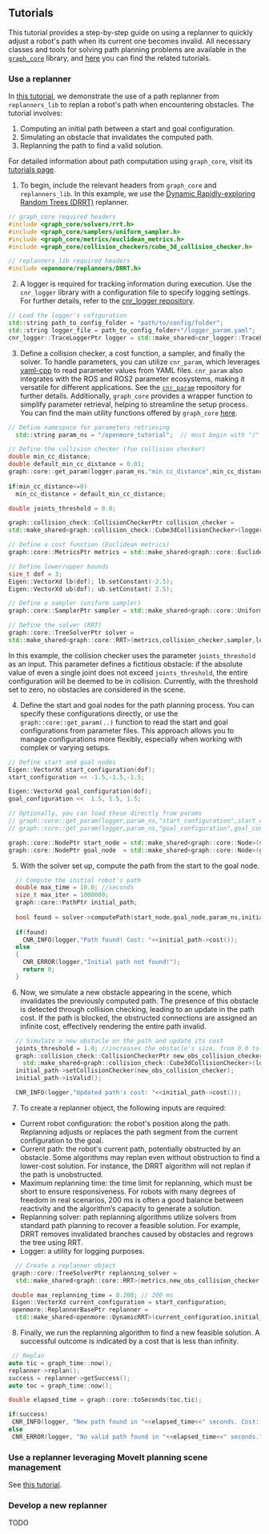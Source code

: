 ## Tutorials
This tutorial provides a step-by-step guide on using a replanner to quickly adjust a robot's path when its current one becomes invalid. All necessary classes and tools for solving path planning problems are available in the [`graph_core`](https://github.com/JRL-CARI-CNR-UNIBS/graph_core) library, and [here](https://github.com/JRL-CARI-CNR-UNIBS/graph_core/blob/master/docs/tutorial/tutorial_intro.md) you can find the related tutorials.

### Use a replanner
In [this tutorial](https://github.com/JRL-CARI-CNR-UNIBS/replanners_lib/blob/master/documentation/tutorial/tutorial1.cpp), we demonstrate the use of a path replanner from `replanners_lib` to  replan a robot's path when encountering obstacles. The tutorial involves:

1. Computing an initial path between a start and goal configuration.
2. Simulating an obstacle that invalidates the computed path.
3. Replanning the path to find a valid solution.

For detailed information about path computation using `graph_core`, visit its [tutorials page](https://github.com/JRL-CARI-CNR-UNIBS/graph_core/blob/master/docs/tutorial/tutorial_intro.md).

1. To begin, include the relevant headers from `graph_core` and `replanners_lib`. In this example, we use the [Dynamic Rapidly-exploring Random Trees (DRRT)](https://ieeexplore.ieee.org/document/1641879) replanner.

```cpp
// graph_core required headers
#include <graph_core/solvers/rrt.h>
#include <graph_core/samplers/uniform_sampler.h>
#include <graph_core/metrics/euclidean_metrics.h>
#include <graph_core/collision_checkers/cube_3d_collision_checker.h>

// replanners_lib required headers
#include <openmore/replanners/DRRT.h>
```

2. A logger is required for tracking information during execution. Use the `cnr_logger` library with a configuration file to specify logging settings. For further details, refer to the [cnr_logger repository](https://github.com/CNR-STIIMA-IRAS/cnr_logger).
```cpp
// Load the logger's cofiguration
std::string path_to_config_folder = "path/to/config/folder";
std::string logger_file = path_to_config_folder+"/logger_param.yaml";
cnr_logger::TraceLoggerPtr logger = std::make_shared<cnr_logger::TraceLogger>("openmore_tutorial_loggers",logger_file);
```

3. Define a collision checker, a cost function, a sampler, and finally the solver.
To handle parameters, you can utilize `cnr_param`, which leverages [yaml-cpp](https://github.com/jbeder/yaml-cpp) to read parameter values from YAML files. `cnr_param` also integrates with the ROS and ROS2 parameter ecosystems, making it versatile for different applications. See the [`cnr_param`](https://github.com/CNR-STIIMA-IRAS/cnr_param) repository for further details. Additionally, `graph_core` provides a wrapper function to simplify parameter retrieval, helping to streamline the setup process. You can find the main utility functions offered by `graph_core` [here](https://github.com/JRL-CARI-CNR-UNIBS/graph_core/blob/master/graph_core/include/graph_core/util.h).

```cpp
// Define namespace for parameters retrieving
  std::string param_ns = "/openmore_tutorial";  // must begin with "/"

// Define the collision checker (foo collision checker)
double min_cc_distance;
double default_min_cc_distance = 0.01;
graph::core::get_param(logger,param_ns,"min_cc_distance",min_cc_distance,min_cc_distance); //wrapper to cnr_param functions
  
if(min_cc_distance<=0)
  min_cc_distance = default_min_cc_distance;

double joints_threshold = 0.0;

graph::collision_check::CollisionCheckerPtr collision_checker = 
std::make_shared<graph::collision_check::Cube3dCollisionChecker>(logger,joints_threshold,min_cc_distance);

// Define a cost function (Euclidean metrics)
graph::core::MetricsPtr metrics = std::make_shared<graph::core::EuclideanMetrics>(logger);

// Define lower/upper bounds
size_t dof = 3; 
Eigen::VectorXd lb(dof); lb.setConstant(-2.5);
Eigen::VectorXd ub(dof); ub.setConstant( 2.5);

// Define a sampler (uniform sampler)
graph::core::SamplerPtr sampler = std::make_shared<graph::core::UniformSampler>(lb,ub,logger);

// Define the solver (RRT)
graph::core::TreeSolverPtr solver =
std::make_shared<graph::core::RRT>(metrics,collision_checker,sampler,logger);
```
In this example, the collision checker uses the parameter `joints_threshold` as an input. 
This parameter defines a fictitious obstacle: if the absolute value of even a single joint does not exceed `joints_threshold`, the entire configuration will be deemed to be in collision.
Currently, with the threshold set to zero, no obstacles are considered in the scene.

4. Define the start and goal nodes for the path planning process. You can specify these configurations directly, or use the `graph::core::get_param(..)` function to read the start and goal configurations from parameter files. This approach allows you to manage configurations more flexibly, especially when working with complex or varying setups.

```cpp
// Define start and goal nodes
Eigen::VectorXd start_configuration(dof);
start_configuration << -1.5,-1.5,-1.5;

Eigen::VectorXd goal_configuration(dof);
goal_configuration <<  1.5, 1.5, 1.5;

// Optionally, you can load these directly from params
// graph::core::get_param(logger,param_ns,"start_configuration",start_configuration);
// graph::core::get_param(logger,param_ns,"goal_configuration",goal_configuration)

graph::core::NodePtr start_node = std::make_shared<graph::core::Node>(start_configuration,logger);
graph::core::NodePtr goal_node  = std::make_shared<graph::core::Node>(goal_configuration, logger);
```

5. With the solver set up, compute the path from the start to the goal node.

```cpp
  // Compute the initial robot's path
  double max_time = 10.0; //seconds
  size_t max_iter = 1000000;
  graph::core::PathPtr initial_path;
  
  bool found = solver->computePath(start_node,goal_node,param_ns,initial_path,max_time,max_iter);
  
  if(found)
    CNR_INFO(logger,"Path found! Cost: "<<initial_path->cost());
  else
  {
    CNR_ERROR(logger,"Initial path not found!");
    return 0;
  }
```

6. Now, we simulate a new obstacle appearing in the scene, which invalidates the previously computed path.
 The presence of this obstacle is detected through collision checking, leading to an update in the path cost.
  If the path is blocked, the obstructed connections are assigned an infinite cost, effectively rendering the entire path invalid.

```cpp
  // Simulate a new obstacle on the path and update its cost
  joints_threshold = 1.0; //increases the obstacle's size, from 0.0 to 1.0 on each robot's joint
  graph::collision_check::CollisionCheckerPtr new_obs_collision_checker = 
    std::make_shared<graph::collision_check::Cube3dCollisionChecker>(logger,joints_threshold,min_cc_distance);
  initial_path->setCollisionChecker(new_obs_collision_checker);
  initial_path->isValid();

  CNR_INFO(logger,"Updated path's cost: "<<initial_path->cost());
```
7. To create a replanner object, the following inputs are required:
- Current robot configuration: the robot's position along the path. Replanning adjusts or replaces the path segment from the current configuration to the goal.
- Current path: the robot's current path, potentially obstructed by an obstacle. Some algorithms may replan even without obstruction to find a lower-cost solution. For instance, the DRRT algorithm will not replan if the path is unobstructed.
- Maximum replanning time: the time limit for replanning, which must be short to ensure responsiveness. For robots with many degrees of freedom in real scenarios, 200 ms is often a good balance between reactivity and the algorithm’s capacity to generate a solution.
- Replanning solver: path replanning algorithms utilize solvers from standard path planning to recover a feasible solution. For example, DRRT removes invalidated branches caused by obstacles and regrows the tree using RRT.
- Logger: a utility for logging purposes.
 ```cpp
   // Create a replanner object
  graph::core::TreeSolverPtr replanning_solver =
   std::make_shared<graph::core::RRT>(metrics,new_obs_collision_checker,sampler,logger);

  double max_replanning_time = 0.200; // 200 ms
  Eigen::VectorXd current_configuration = start_configuration;
  openmore::ReplannerBasePtr replanner =
   std::make_shared<openmore::DynamicRRT>(current_configuration,initial_path,max_time,replanning_solver,logger);
 ```
8. Finally, we run the replanning algorithm to find a new feasible solution.
 A successful outcome is indicated by a cost that is less than infinity.
 ```cpp
  // Replan
auto tic = graph_time::now();
replanner->replan();
success = replanner->getSuccess();
auto toc = graph_time::now();

double elapsed_time = graph::core::toSeconds(toc,tic);

if(success)
  CNR_INFO(logger, "New path found in "<<elapsed_time<<" seconds. Cost: "<<replanner->getReplannedPath()->cost());
else
  CNR_ERROR(logger, "No valid path found in "<<elapsed_time<<" seconds.");
```
### Use a replanner leveraging MoveIt planning scene management
See [this tutorial](https://github.com/JRL-CARI-CNR-UNIBS/openmore_ros_examples).

### Develop a new replanner
TODO